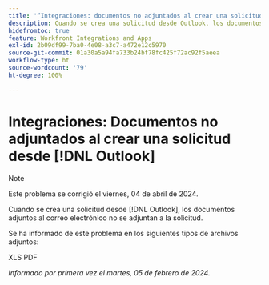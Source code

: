 ```yaml
---
title: '“Integraciones: documentos no adjuntados al crear una solicitud desde Outlook”'
description: Cuando se crea una solicitud desde Outlook, los documentos adjuntos al correo electrónico no se adjuntan a la solicitud.
hidefromtoc: true
feature: Workfront Integrations and Apps
exl-id: 2b09df99-7ba0-4e08-a3c7-a472e12c5970
source-git-commit: 01a30a5a94fa733b24bf78fc425f72ac92f5aeea
workflow-type: ht
source-wordcount: '79'
ht-degree: 100%

---
```


# Integraciones: Documentos no adjuntados al crear una solicitud desde [!DNL Outlook]

>[!NOTE]
>
>Este problema se corrigió el viernes, 04 de abril de 2024.

Cuando se crea una solicitud desde [!DNL Outlook], los documentos adjuntos al correo electrónico no se adjuntan a la solicitud.

Se ha informado de este problema en los siguientes tipos de archivos adjuntos:

XLS
PDF

_Informado por primera vez el martes, 05 de febrero de 2024._
